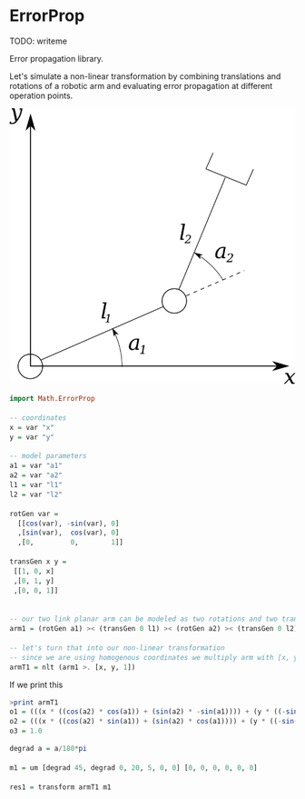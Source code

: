 ErrorProp
=========

TODO: writeme 

Error propagation library.

Let's simulate a non-linear transformation by combining translations 
and rotations of a robotic arm and evaluating error propagation at different
operation points.

![Illustration](images/two-link-planar-arm.png "Figure 1.")

```haskell
import Math.ErrorProp

-- coordinates
x = var "x"
y = var "y"

-- model parameters
a1 = var "a1"
a2 = var "a2"
l1 = var "l1"
l2 = var "l2"

rotGen var = 
  [[cos(var), -sin(var), 0]
  ,[sin(var),  cos(var), 0]
  ,[0,         0,        1]]

transGen x y = 
 [[1, 0, x]
 ,[0, 1, y]
 ,[0, 0, 1]]


-- our two link planar arm can be modeled as two rotations and two translations
arm1 = (rotGen a1) >< (transGen 0 l1) >< (rotGen a2) >< (transGen 0 l2)

-- let's turn that into our non-linear transformation
-- since we are using homogenous coordinates we multiply arm with [x, y, 1]
armT1 = nlt (arm1 >. [x, y, 1])
```

If we print this

```haskell
>print armT1
o1 = (((x * ((cos(a2) * cos(a1)) + (sin(a2) * -sin(a1)))) + (y * ((-sin(a2) * cos(a1)) + (cos(a2) * -sin(a1))))) + ((l2 * ((-sin(a2) * cos(a1)) + (cos(a2) * -sin(a1)))) + (l1 * -sin(a1))))
o2 = (((x * ((cos(a2) * sin(a1)) + (sin(a2) * cos(a1)))) + (y * ((-sin(a2) * sin(a1)) + (cos(a2) * cos(a1))))) + ((l2 * ((-sin(a2) * sin(a1)) + (cos(a2) * cos(a1)))) + (l1 * cos(a1))))
o3 = 1.0

```


```haskell
degrad a = a/180*pi

m1 = um [degrad 45, degrad 0, 20, 5, 0, 0] [0, 0, 0, 0, 0, 0]

res1 = transform armT1 m1
```
